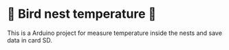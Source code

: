 # 🦜 Bird nest temperature 🦉

This is a Arduino project for measure temperature inside the nests and save data in card SD.
